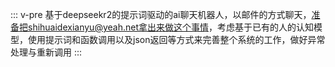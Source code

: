 ::: v-pre
基于deepseekr2的提示词驱动的ai聊天机器人，以邮件的方式聊天，准备把shihuaidexianyu@yeah.net拿出来做这个事情，考虑基于已有的人的认知模型，使用提示词和函数调用以及json返回等方式来完善整个系统的工作，做好异常处理与重新调用
:::